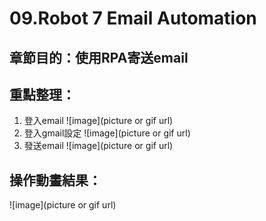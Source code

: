 # 09.Robot 7 Email Automation

## 章節目的：使用RPA寄送email
## 重點整理：
1. 登入email
![image](picture or gif url)
2. 登入gmail設定
![image](picture or gif url)
3. 發送email
![image](picture or gif url)


## 操作動畫結果：
![image](picture or gif url)
